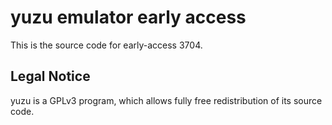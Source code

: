 yuzu emulator early access
=============

This is the source code for early-access 3704.

## Legal Notice

yuzu is a GPLv3 program, which allows fully free redistribution of its source code.